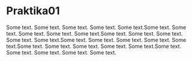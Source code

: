 # Praktika01
Some text. Some text. Some text. Some text. Some text.Some text. Some text. Some text. Some text. Some text.Some text. Some text. Some text. Some text. Some text.Some text. Some text. Some text. Some text. Some text.Some text. Some text. Some text. Some text. Some text.Some text. Some text. Some text. Some text. Some text.
